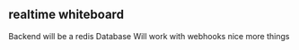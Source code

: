 ## realtime whiteboard

Backend will be a redis Database
Will work with webhooks
nice more things
 
